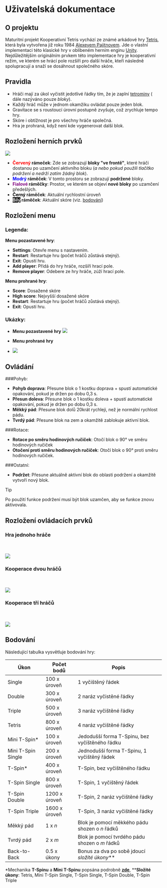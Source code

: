 ﻿# Uživatelská dokumentace

## O projektu

Maturitní projekt Kooperativní Tetris vychází ze známé arkádové hry [Tetris](https://en.wikipedia.org/wiki/Tetris),
která byla vytvořena již roku 1984 [Alexeyem Pajitnovem](https://en.wikipedia.org/wiki/Alexey_Pajitnov). Jde o vlastní
implementaci této klasické hry v oblíbeném herním enginu [Unity](https://en.wikipedia.org/wiki/Unity_(game_engine)).
Nejdůležitějším originálním prvkem této implementace hry je kooperativní režim, ve kterém se hrácí pole rozšíří pro
další hráče, kteří následně spolupracují a snaží se dosáhnout společného skóre.

## Pravidla

- Hráči mají za úkol vyčistit jedotlivé řádky tím, že je zaplní [tetrominy](https://en.wikipedia.org/wiki/Tetromino) (
  dále nazýváno pouze *bloky*).
- Každý hráč může v jednom okamžiku ovládat pouze jeden blok.
- Gravitace se s roustoucí úrovní postupně zvyšuje, což zrychluje tempo hry.
- Skóre i obtížnost je pro všechny hráče společná.
- Hra je prohraná, když není kde vygenerovat další blok.

## Rozložení herních prvků

<img src="../images/layout.png">

- <span style="color:red">**Červený</span> rámeček**: Zde se zobrazují **bloky "ve frontě"**, které hráči dostanou po
  uzamčení aktivního bloku (_a nebo pokud použili tlačítko podržení a nedrží zatím žádný blok_).
- <span style="color:blue">**Modrý</span> ráměček**: V tomto prostoru se zobrazují **podržené** bloky.
- <span style="color:purple">**Fialové</span> ráměčky**: Prostor, ve kterém se objeví **nové bloky** po uzamčení předešlých.
- <mark style = "background:white"> <span style="color:black">**Černý</span></mark> ráměček**: Aktuální rychlostní úroveň
- <mark style = "background:black"> <span style="color:white">**Bílý</span></mark> ráměček**: Aktuální skóre (viz. [bodování](#bod))

## Rozložení menu
### Legenda: 
**Menu pozastavené hry**:
- **Settings**: Otevře menu s nastavením.
- **Restart**: Restartuje hru (počet hráčů zůstává stejný).
- **Exit**: Opustí hru.
- **Add player**: Přidá do hry hráče, rozšíří hrací pole.
- **Remove player**: Odebere ze hry hráče, zúží hrací pole.

**Menu prohrané hry**:
- **Score**: Dosažené skóre
- **High score**: Nejvyšší dosažené skóre
- **Restart**: Restartuje hru (počet hráčů zůstává stejný).
- **Exit**: Opustí hru.

### Ukázky:
- **Menu pozastavené hry**
  <img src="../images/settings.png">

- **Menu prohrané hry**
- 
  <img src="../images/gameover.png">
## Ovládání

###Pohyb:

- **Pohyb doprava**: Přesune blok o 1 kostku doprava + spustí automatické opakování, pokud je držen po dobu 0,3 s.
- **Přesun doleva**: Přesune blok o 1 kostku doleva + spustí automatické opakování, pokud je držen po dobu 0,3 s.
- **Měkký pád**: Přesune blok dolů 20krát rychleji, než je normální rychlost pádu.
- **Tvrdý pád**: Přesune blok na zem a okamžitě zablokuje aktivní blok.

###Rotace:

- **Rotace po směru hodinových ručiček**: Otočí blok o 90° ve směru hodinových ručiček
- **Otočení proti směru hodinových ručiček**: Otočí blok o 90° proti směru hodinových ručiček.

###Ostatní:

- **Podržet**: Přesune aktuálně aktivní blok do oblasti podržení a okamžitě vytvoří nový blok.

> [!TIP]
> Po použití funkce podržení musí být blok uzamčen, aby se funkce znovu aktivovala.

## Rozložení ovládacích prvků
### Hra jednoho hráče
  <br/><br/>
  <img src="../images/TetrisControls_1_cz.png">
### Kooperace dvou hráčů
  <br/><br/>
  <img src="../images/TetrisControls_2_cz.png">
### Kooperace tří hráčů
  <br/><br/>
  <img src="../images/TetrisControls_3_cz.png">

## Bodování
<a name = "bod"> </a>

Následující tabulka vysvětluje bodování hry:

| Úkon               | Počet bodů    | Popis                                          |
|--------------------|---------------|------------------------------------------------|
| Single             | 100 x úroveň  | 1 vyčištěný řádek                              |
| Double             | 300 x úroveň  | 2 naráz vyčistěné řádky                        |
| Triple             | 500 x úroveň  | 3 naráz vyčištěné řádky                        |
| Tetris             | 800 x úroveň  | 4 naráz vyčištěné řádky                        |
| Mini T-Spin*       | 100 x úroveň  | Jedodušší forma T-Spinu, bez vyčíštěného řádku |
| Mini T-Spin Single | 200 x úroveň  | Jednodušší forma T-Spinu, 1 vyčištěný řádek    |
| T-Spin*            | 400 x úroveň  | T-Spin, bez vyčištěného řádku                  |
| T-Spin Single      | 800 x úroveň  | T-Spin, 1 vyčištěný řádek                      |
| T-Spin Double      | 1200 x úroveň | T-Spin, 2 naráz vyčištěné řádky                |
| T-Spin Triple      | 1600 x úroveň | T-Spin, 3 naráz vyčištěné řádky                |
| Měkký pád          | 1 x *n*       | Blok je pomocí měkkého pádu shozen o *n* řádků |
| Tvrdý pád          | 2 x *m*       | Blok je pomocí tvrdého pádu shozen o *m* řádků |
| Back-to-Back       | 0.5 x úkony   | Bonus za dva po sobě jdoucí *složité úkony***  |

*Mechanika **T-Spinu** a **Mini T-Spinu** popsána podrobně [**zde**](https://tetris.fandom.com/wiki/T-Spin), ****Složité
úkony**: Tetris, Mini T-Spin Single, T-Spin Single, T-Spin Double, T-Spin Triple
